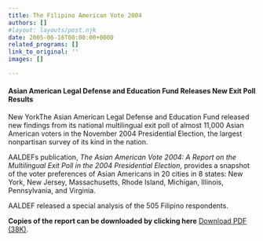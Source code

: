```yaml
---
title: The Filipino American Vote 2004
authors: []
#layout: layouts/post.njk
date: 2005-06-16T00:00:00+0000
related_programs: []
link_to_original: ''
images: []

---
```

#### Asian American Legal Defense and Education Fund Releases New Exit Poll Results 

New YorkThe Asian American Legal Defense and Education Fund released new findings from its national multilingual exit poll of almost 11,000 Asian American voters in the November 2004 Presidential Election, the largest nonpartisan survey of its kind in the nation.

AALDEFs publication, _The Asian American Vote 2004: A Report on the Multilingual Exit Poll in the 2004 Presidential Election_, provides a snapshot of the voter preferences of Asian Americans in 20 cities in 8 states: New York, New Jersey, Massachusetts, Rhode Island, Michigan, Illinois, Pennsylvania, and Virginia.

AALDEF released a special analysis of the 505 Filipino respondents.

**Copies of the report can be downloaded by clicking here** [Download PDF (38K)](https://app.forestry.io/sites/kuvozze-kcagoa/body-media//missing/2005-06-16_169_TheFilipinoAme.pdf).